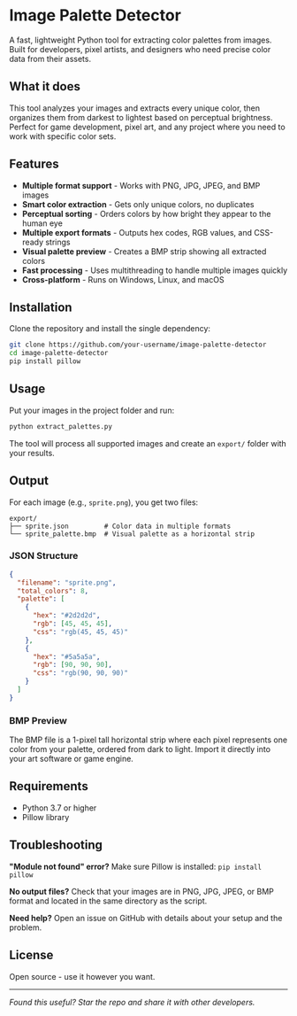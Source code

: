 # Image Palette Detector

A fast, lightweight Python tool for extracting color palettes from images. Built for developers, pixel artists, and designers who need precise color data from their assets.

## What it does

This tool analyzes your images and extracts every unique color, then organizes them from darkest to lightest based on perceptual brightness. Perfect for game development, pixel art, and any project where you need to work with specific color sets.

## Features

- **Multiple format support** - Works with PNG, JPG, JPEG, and BMP images
- **Smart color extraction** - Gets only unique colors, no duplicates
- **Perceptual sorting** - Orders colors by how bright they appear to the human eye
- **Multiple export formats** - Outputs hex codes, RGB values, and CSS-ready strings
- **Visual palette preview** - Creates a BMP strip showing all extracted colors
- **Fast processing** - Uses multithreading to handle multiple images quickly
- **Cross-platform** - Runs on Windows, Linux, and macOS

## Installation

Clone the repository and install the single dependency:

```bash
git clone https://github.com/your-username/image-palette-detector
cd image-palette-detector
pip install pillow
```

## Usage

Put your images in the project folder and run:

```bash
python extract_palettes.py
```

The tool will process all supported images and create an `export/` folder with your results.

## Output

For each image (e.g., `sprite.png`), you get two files:

```
export/
├── sprite.json         # Color data in multiple formats
└── sprite_palette.bmp  # Visual palette as a horizontal strip
```

### JSON Structure

```json
{
  "filename": "sprite.png",
  "total_colors": 8,
  "palette": [
    {
      "hex": "#2d2d2d",
      "rgb": [45, 45, 45],
      "css": "rgb(45, 45, 45)"
    },
    {
      "hex": "#5a5a5a",
      "rgb": [90, 90, 90],
      "css": "rgb(90, 90, 90)"
    }
  ]
}
```

### BMP Preview

The BMP file is a 1-pixel tall horizontal strip where each pixel represents one color from your palette, ordered from dark to light. Import it directly into your art software or game engine.

## Requirements

- Python 3.7 or higher
- Pillow library

## Troubleshooting

**"Module not found" error?**
Make sure Pillow is installed: `pip install pillow`

**No output files?**
Check that your images are in PNG, JPG, JPEG, or BMP format and located in the same directory as the script.

**Need help?**
Open an issue on GitHub with details about your setup and the problem.

## License

Open source - use it however you want.

---

*Found this useful? Star the repo and share it with other developers.*
